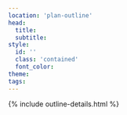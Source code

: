 ```yaml
---
location: 'plan-outline'
head:
  title:
  subtitle:
style:
  id: ''
  class: 'contained'
  font_color:
theme:
tags:
---
```


{% include outline-details.html %}

